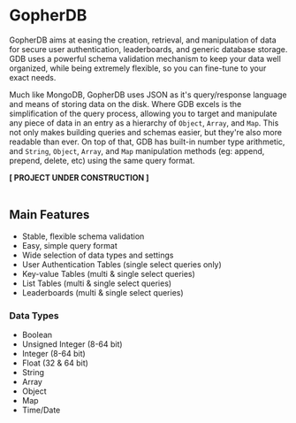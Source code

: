 # GopherDB
GopherDB aims at easing the creation, retrieval, and manipulation of data for secure user authentication, leaderboards, and generic database storage. GDB uses a powerful schema validation mechanism to keep your data well organized, while being extremely flexible, so you can fine-tune to your exact needs.

Much like MongoDB, GopherDB uses JSON as it's query/response language and means of storing data on the disk. Where GDB excels is the simplification of the query process, allowing you to target and manipulate any piece of data in an entry as a hierarchy of `Object`, `Array`, and `Map`. This not only makes building queries and schemas easier, but they're also more readable than ever. On top of that, GDB has built-in number type arithmetic, and `String`, `Object`, `Array`, and `Map` manipulation methods (eg: append, prepend, delete, etc) using the same query format.

**[ PROJECT UNDER CONSTRUCTION ]**
<br>
<br>
## Main Features
  - Stable, flexible schema validation
  - Easy, simple query format
  - Wide selection of data types and settings
  - User Authentication Tables (single select queries only)
  - Key-value Tables (multi & single select queries)
  - List Tables (multi & single select queries)
  - Leaderboards (multi & single select queries)
  
### Data Types
  - Boolean
  - Unsigned Integer (8-64 bit)
  - Integer (8-64 bit)
  - Float (32 & 64 bit)
  - String
  - Array
  - Object
  - Map
  - Time/Date
